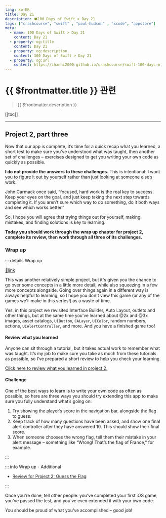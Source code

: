 ```yaml
---
lang: ko-KR
title: Day 21
description: 🕊️100 Days of Swift > Day 21
tags: ["crashcourse", "swift" , "paul-hudson" , "xcode", "appstore"]
meta:
  - name: 100 Days of Swift > Day 21
    content: Day 21
  - property: og:title
    content: Day 21
  - property: og:description
    content: 100 Days of Swift > Day 21
  - property: og:url
    content: https://chanhi2000.github.io/crashcourse/swift-100-days-of-swift/21.html
---
```


# {{ $frontmatter.title }} 관련

> {{ $frontmatter.description }}

[[toc]]

---

## Project 2, part three

Now that our app is complete, it’s time for a quick recap what you learned, a short test to make sure you’ve understood what was taught, then another set of challenges – exercises designed to get you writing your own code as quickly as possible.

__I do not provide the answers to these challenges.__ This is intentional: I want you to figure it out by yourself rather than just looking at someone else’s work.

John Carmack once said, “focused, hard work is the real key to success. Keep your eyes on the goal, and just keep taking the next step towards completing it. If you aren't sure which way to do something, do it both ways and see which works better.”

So, I hope you will agree that trying things out for yourself, making mistakes, and finding solutions is key to learning.

__Today you should work through the wrap up chapter for project 2, complete its review, then work through all three of its challenges.__

### Wrap up

::: details Wrap up
 
[📎link](https://www.hackingwithswift.com/read/2/6/wrap-up)

<YouTube id="w0ktVEpGet4" />

This was another relatively simple project, but it's given you the chance to go over some concepts in a little more detail, while also squeezing in a few more concepts alongside. Going over things again in a different way is always helpful to learning, so I hope you don't view this game (or any of the games we'll make in this series!) as a waste of time.

Yes, in this project we revisited Interface Builder, Auto Layout, outlets and other things, but at the same time you've learned about @2x and @3x images, asset catalogs, `UIButton`, `CALayer`, `UIColor`, random numbers, actions, `UIAlertController`, and more. And you have a finished game too!

#### Review what you learned

Anyone can sit through a tutorial, but it takes actual work to remember what was taught. It’s my job to make sure you take as much from these tutorials as possible, so I’ve prepared a short review to help you check your learning.

[Click here to review what you learned in project 2.][project-2-guesss-the-flag]

#### Challenge

One of the best ways to learn is to write your own code as often as possible, so here are three ways you should try extending this app to make sure you fully understand what’s going on:

1. Try showing the player’s score in the navigation bar, alongside the flag to guess.
2. Keep track of how many questions have been asked, and show one final alert controller after they have answered 10. This should show their final score.
3. When someone chooses the wrong flag, tell them their mistake in your alert message – something like “Wrong! That’s the flag of France,” for example.

:::

::: info Wrap up - Additional

- [Review for Project 2: Guess the Flag][project-2-guesss-the-flag]

:::


Once you’re done, tell other people: you’ve completed your first iOS game, you’ve passed the test, and you’ve even extended it with your own code.

You should be proud of what you’ve accomplished – good job!

[project-2-guesss-the-flag]: https://www.hackingwithswift.com/review/hws/project-2-guess-the-flag